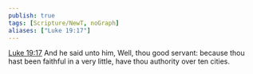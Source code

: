 ```yaml
---
publish: true
tags: [Scripture/NewT, noGraph]
aliases: ["Luke 19:17"]
---
```

[Luke 19:17](https://churchofjesuschrist.org/study/scriptures/nt/luke/19?lang=eng&id=p17#p17) And he said unto him, Well, thou good servant: because thou hast been faithful in a very little, have thou authority over ten cities.
